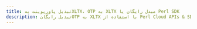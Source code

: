 ---title: تبدیل پاورپوینت بهXLTX، OTP به XLTX مبدل رایگان یا Perl SDKdescription: تبدیل رایگانOTP به XLTX با استفاده از Perl Cloud APIs & SDK. همچنین اسناد Microsoft PowerPoint را در Cloud ایجاد، ویرایش و رندر کنید.---
